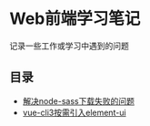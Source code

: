 # Web前端学习笔记
记录一些工作或学习中遇到的问题

## 目录
- [解决node-sass下载失败的问题](./docs/vue-node-sass.md)
- [vue-cli3按需引入element-ui](./docs/vue-element-ui.md)